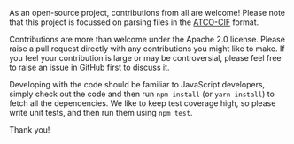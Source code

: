 As an open-source project, contributions from all are welcome! Please note
that this project is focussed on parsing files in the [ATCO-CIF](https://www.opendatani.gov.uk/dataset/c1acee5b-a400-46bd-a795-9bf7637ff879/resource/6fba35d3-b59c-4eaa-925f-e3dbaa1ea168/download/atco-cif-spec1.pdf)
format.

Contributions are more than welcome under the Apache 2.0 license. Please raise
a pull request directly with any contributions you might like to make. If you
feel your contribution is large or may be controversial, please feel free to
raise an issue in GitHub first to discuss it.

Developing with the code should be familiar to JavaScript developers, simply
check out the code and then run `npm install` (or `yarn install`) to fetch all
the dependencies. We like to keep test coverage high, so please write unit
tests, and then run them using `npm test`.

Thank you!
